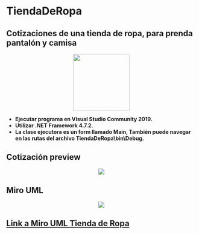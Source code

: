 
# TiendaDeRopa

## **Cotizaciones de una tienda de ropa, para prenda pantalón y camisa**

<div align="center" ><img src=https://i.imgur.com/kK7XtXy.png width="150" height="150"></div>

- **Ejecutar programa en Visual Studio Community 2019.**
- **Utilizar .NET Framework 4.7.2.**
- **La clase ejecutora es un form llamado Main, También puede navegar en las rutas del archivo TiendaDeRopa\bin\Debug.**

## Cotización preview

<div align="center" >
<img src=https://i.imgur.com/2qtkDcp.png>
</div>

## Miro UML

<div align="center" >
<img src=https://i.imgur.com/WCpll20.png>
</div>

## <A HREF="https://miro.com/app/board/o9J_l2KM_Rg=/"> Link a Miro UML Tienda de Ropa </A>

